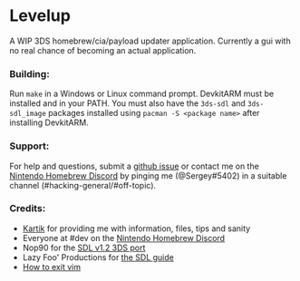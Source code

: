 # Levelup

A WIP 3DS homebrew/cia/payload updater application.
Currently a gui with no real chance of becoming an actual application. 


### Building:

Run `make` in a Windows or Linux command prompt.
DevkitARM must be installed and in your PATH. You must also have the `3ds-sdl` and `3ds-sdl_image`
packages installed using `pacman -S <package name>` after installing DevkitARM.

### Support:

For help and questions, submit a [github issue](../../issues) or contact me on the
[Nintendo Homebrew Discord][nh] by pinging me (@Sergey#5402) in a
suitable channel (#hacking-general/#off-topic).

### Credits:

- [Kar](https://github.com/Pirater12)[tik](https://gbatemp.net/members/kartik.366643/) for providing me with information, files, tips and sanity
- Everyone at #dev on the [Nintendo Homebrew Discord][nh]
- Nop90 for the [SDL v1.2 3DS port](https://github.com/nop90/SDL-3DS)
- Lazy Foo' Productions for [the SDL guide](http://lazyfoo.net/SDL_tutorials)
- [How to exit vim](https://stackoverflow.com/questions/11828270/how-to-exit-the-vim-editor)

[nh]: https://discord.gg/C29hYvh
